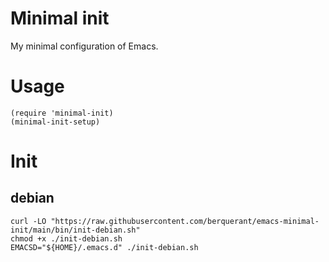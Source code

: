 # Minimal init

My minimal configuration of Emacs.

# Usage

``` emacs-lisp
(require 'minimal-init)
(minimal-init-setup)
```

# Init

## debian

``` shell
curl -LO "https://raw.githubusercontent.com/berquerant/emacs-minimal-init/main/bin/init-debian.sh"
chmod +x ./init-debian.sh
EMACSD="${HOME}/.emacs.d" ./init-debian.sh
```
